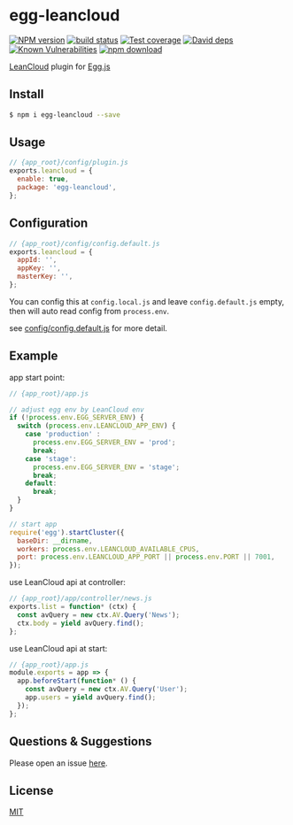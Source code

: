 # egg-leancloud

[![NPM version][npm-image]][npm-url]
[![build status][travis-image]][travis-url]
[![Test coverage][codecov-image]][codecov-url]
[![David deps][david-image]][david-url]
[![Known Vulnerabilities][snyk-image]][snyk-url]
[![npm download][download-image]][download-url]

[npm-image]: https://img.shields.io/npm/v/egg-leancloud.svg?style=flat-square
[npm-url]: https://npmjs.org/package/egg-leancloud
[travis-image]: https://img.shields.io/travis/eggjs/egg-leancloud.svg?style=flat-square
[travis-url]: https://travis-ci.org/eggjs/egg-leancloud
[codecov-image]: https://img.shields.io/codecov/c/github/eggjs/egg-leancloud.svg?style=flat-square
[codecov-url]: https://codecov.io/github/eggjs/egg-leancloud?branch=master
[david-image]: https://img.shields.io/david/eggjs/egg-leancloud.svg?style=flat-square
[david-url]: https://david-dm.org/eggjs/egg-leancloud
[snyk-image]: https://snyk.io/test/npm/egg-leancloud/badge.svg?style=flat-square
[snyk-url]: https://snyk.io/test/npm/egg-leancloud
[download-image]: https://img.shields.io/npm/dm/egg-leancloud.svg?style=flat-square
[download-url]: https://npmjs.org/package/egg-leancloud

[LeanCloud](https://leancloud.cn/) plugin for [Egg.js](https://eggjs.org)

## Install

```bash
$ npm i egg-leancloud --save
```

## Usage

```js
// {app_root}/config/plugin.js
exports.leancloud = {
  enable: true,
  package: 'egg-leancloud',
};
```

## Configuration

```js
// {app_root}/config/config.default.js
exports.leancloud = {
  appId: '',
  appKey: '',
  masterKey: '',
};
```

You can config this at `config.local.js` and leave `config.default.js` empty, then will auto read config from `process.env`.

see [config/config.default.js](config/config.default.js) for more detail.

## Example

app start point:

```js
// {app_root}/app.js

// adjust egg env by LeanCloud env
if (!process.env.EGG_SERVER_ENV) {
  switch (process.env.LEANCLOUD_APP_ENV) {
    case 'production' :
      process.env.EGG_SERVER_ENV = 'prod';
      break;
    case 'stage':
      process.env.EGG_SERVER_ENV = 'stage';
      break;
    default:
      break;
  }
}

// start app
require('egg').startCluster({
  baseDir: __dirname,
  workers: process.env.LEANCLOUD_AVAILABLE_CPUS,
  port: process.env.LEANCLOUD_APP_PORT || process.env.PORT || 7001,
});
```

use LeanCloud api at controller:

```js
// {app_root}/app/controller/news.js
exports.list = function* (ctx) {
  const avQuery = new ctx.AV.Query('News');
  ctx.body = yield avQuery.find();
};
```

use LeanCloud api at start:

```js
// {app_root}/app.js
module.exports = app => {
  app.beforeStart(function* () {
    const avQuery = new ctx.AV.Query('User');
    app.users = yield avQuery.find();
  });
};
```

## Questions & Suggestions

Please open an issue [here](https://github.com/eggjs/egg/issues).

## License

[MIT](LICENSE)
